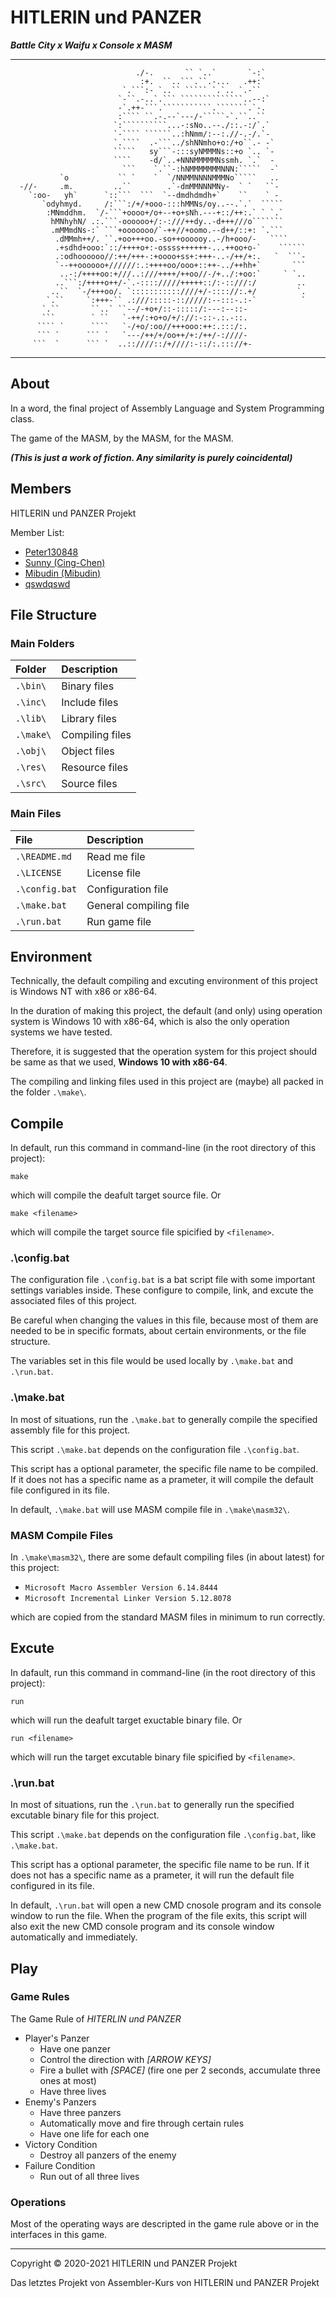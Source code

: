# HITLERIN und PANZER

***Battle City x Waifu x Console x MASM***

---

```
                            ./-.       `` `..`       `-:`         
                             :+.  ``..```.``.-...   .++:`         
                         `.```:- `..`` ````` `.`.. `.-``          
                        `-``.-..`.``` ``````````````..--:`        
                        -`.++-```.```````````.```````.`-.         
                        :```` ``.-.--`---/-`````-`.``..``         
                       `:``````````...-:sNo..--./::.-:/`.`        
                       `-```` ``````..:hNmm/:--:.//-.-/.`-        
                       `.````  .-```../shNNmho+o:/+o``.- -`       
                       `````   sy```-:::syNMMMNs::+o `.. `-       
                       ````    -d/`..+NNNMMMMMNssmh. `.`  -       
                         ```    `.``-:hNMMMMMMMNNN:`````  -`      
           `o           `` `    `  `/NNMMNNNNMMMNo`````   ..      
  -//-     .m.         ..``        .`-dmMMNNNMNy-  ` `   ``-      
    `:oo-   yh`      `::```  ```  `--dmdhdmdh+`    ``    ` -      
       `odyhmyd.     /:```:/+/+ooo-:::hMMNs/oy..--.`.`  `````     
        :MNmddhm.  `/-```+oooo+/o+--+o+sNh.---+::/++:.` ` `.`     
         hMNhyhN/ .:.```-oooooo+/:-:///++dy..-d+++///o```````     
         .mMMmdNs-:` ```+ooooooo/`-++//+oomo.--d++/::+: `.```     
          .dMMmh++/. ``.+oo+++oo.-so++oooooy..-/h+ooo/-   ````    
          .+sdhd+ooo:`::/++++o+:-ossss++++++-...++oo+o-`    ``````
          .:odhoooooo//:++/+++-:+oooo+ss+:+++-..-/++/+:.   `  ```-
          `--++oooooo+//////:.:++++oo/ooo+::++-../++hh+`       ```
           ..-:/++++oo:+///..:///++++/++oo//-/+../:+oo:`     ` `..
          ..```:/++++o++/-`.-:::://///+++++::/:-::///:/         ..
         ..``  `-/+++oo/. `:::::::::::////+/-:::://:.+/         `.
        `.``     `:+++-`` .:///:::::-:://///:--:::-.:-`          `
       `.``       ``..` ``--/-+o+/::-:::::/:---:--::-             
       ```        ` ``   `-++/:+o+o/+/://:-::-.:.-::.             
      ```` `      ````   `-/+o/:oo//+++ooo:++:.:::/:.             
      ``` `      ``` `   `---/++/+/oo++/+:/++/-:////-             
     ```  `      ``` `  ..::////::/+////:-::/:.::://+-            
```

---

## About

In a word, the final project of Assembly Language and System Programming class.

The game of the MASM, by the MASM, for the MASM.

***(This is just a work of fiction. Any similarity is purely coincidental)***


## Members

HITLERIN und PANZER Projekt

Member List:
- [Peter130848](https://github.com/Peter130848)
- [Sunny (Cing-Chen)](https://github.com/Cing-Chen)
- [Mibudin (Mibudin)](https://github.com/Mibudin)
- [qswdqswd](https://github.com/qswdqswd)


## File Structure

### Main Folders
| Folder    | Description     |
| :-------- | :-------------- |
| `.\bin\`  | Binary files    |
| `.\inc\`  | Include files   |
| `.\lib\`  | Library files   |
| `.\make\` | Compiling files |
| `.\obj\`  | Object files    |
| `.\res\`  | Resource files  |
| `.\src\`  | Source files    |

### Main Files
| File           | Description            |
| :------------- | :--------------------- |
| `.\README.md`  | Read me file           |
| `.\LICENSE`    | License file           |
| `.\config.bat` | Configuration file     |
| `.\make.bat`   | General compiling file |
| `.\run.bat`    | Run game file          |


## Environment

Technically, the default compiling and excuting environment of this project is Windows NT with x86 or x86-64.

In the duration of making this project, the default (and only) using operation system is Windows 10 with x86-64, which is also the only operation systems we have tested.

Therefore, it is suggested that the operation system for this project should be same as that we used, **Windows 10 with x86-64**.

The compiling and linking files used in this project are (maybe) all packed in the folder `.\make\`.


## Compile

In default, run this command in command-line (in the root directory of this project):
```
make
```
which will compile the deafult target source file. Or
```
make <filename>
```
which will compile the target source file spicified by `<filename>`.

### .\config.bat
The configuration file `.\config.bat` is a bat script file with some important settings variables inside. These configure to compile, link, and excute the associated files of this project.

Be careful when changing the values in this file, because most of them are needed to be in specific formats, about certain environments, or the file structure.

The variables set in this file would be used locally by `.\make.bat` and `.\run.bat`.

### .\make.bat
In most of situations, run the `.\make.bat` to generally compile the specified assembly file for this project.

This script `.\make.bat` depends on the configuration file `.\config.bat`.

This script has a optional parameter, the specific file name to be compiled. If it does not has a specific name as a prameter, it will compile the default file configured in its file.

In default, `.\make.bat` will use MASM compile file in `.\make\masm32\`.

### MASM Compile Files
In `.\make\masm32\`, there are some default compiling files (in about latest) for this project:

- `Microsoft Macro Assembler Version 6.14.8444`
- `Microsoft Incremental Linker Version 5.12.8078`

which are copied from the standard MASM files in minimum to run correctly.


## Excute

In dafault, run this command in command-line (in the root directory of this project):
```
run
```
which will run the deafult target exuctable binary file. Or
```
run <filename>
```
which will run the target excutable binary file spicified by `<filename>`.

### .\run.bat
In most of situations, run the `.\run.bat` to generally run the specified excutable binary file for this project.

This script `.\make.bat` depends on the configuration file `.\config.bat`, like `.\make.bat`.

This script has a optional parameter, the specific file name to be run. If it does not has a specific name as a prameter, it will run the default file configured in its file.

In default, `.\run.bat` will open a new CMD cnosole program and its console window to run the file. When the program of the file exits, this script will also exit the new CMD console program and its console window automatically and immediately.


## Play

### Game Rules
The Game Rule of *HITERLIN und PANZER*
- Player's Panzer
    - Have one panzer
    - Control the direction with *[ARROW KEYS]*
    - Fire a bullet with *[SPACE]*
        (fire one per 2 seconds, accumulate three ones at most)
    - Have three lives
- Enemy's Panzers
    - Have three panzers
    - Automatically move and fire through certain rules
    - Have one life for each one
- Victory Condition
    - Destroy all panzers of the enemy
- Failure Condition
    - Run out of all three lives

### Operations
Most of the operating ways are descripted in the game rule above or in the interfaces in this game.


---

Copyright © 2020-2021 HITLERIN und PANZER Projekt

Das letztes Projekt von Assembler-Kurs von HITLERIN und PANZER Projekt
